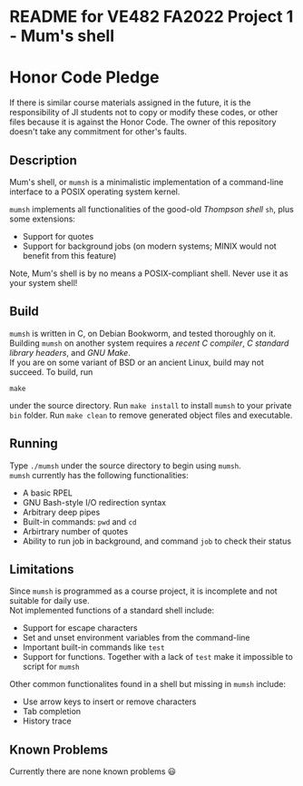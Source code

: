 # README for VE482 FA2022 Project 1 - Mum's shell

# Honor Code Pledge
If there is similar course materials assigned in the future, it is the responsibility of JI students not to copy or modify these codes, or other files because it is against the Honor Code. The owner of this repository doesn't take any commitment for other's faults.

## Description
Mum's shell, or `mumsh` is a minimalistic implementation of a command-line interface to a POSIX operating system kernel.  

`mumsh` implements all functionalities of the good-old *Thompson shell* `sh`, plus some extensions:

- Support for quotes
- Support for background jobs (on modern systems; MINIX would not benefit from this feature)
  

Note, Mum's shell is by no means a POSIX-compliant shell. Never use it as your system shell!
## Build
`mumsh` is written in C, on Debian Bookworm, and tested thoroughly on it.  
Building `mumsh` on another system requires a *recent C compiler*, *C standard library headers*, and *GNU Make*.  
If you are on some variant of BSD or an ancient Linux, build may not succeed. To build, run

```
make
```
under the source directory. Run `make install` to install `mumsh` to your private `bin` folder. Run `make clean` to remove generated object files and executable.  
## Running
Type `./mumsh` under the source directory to begin using `mumsh`.  
`mumsh` currently has the following functionalities:
 - A basic RPEL
 - GNU Bash-style I/O redirection syntax
 - Arbitrary deep pipes
 - Built-in commands: `pwd` and `cd`
 - Arbirtrary number of quotes
 - Ability to run job in background, and command `job` to check their status
## Limitations
Since `mumsh` is programmed as a course project, it is incomplete and not suitable for daily use.  
Not implemented functions of a standard shell include:
 - Support for escape characters
 - Set and unset environment variables from the command-line
 - Important built-in commands like `test`
 - Support for functions. Together with a lack of `test` make it impossible to script for `mumsh`

Other common functionalites found in a shell but missing in `mumsh` include:
 - Use arrow keys to insert or remove characters
 - Tab completion
 - History trace
## Known Problems
Currently there are none known problems 😃
